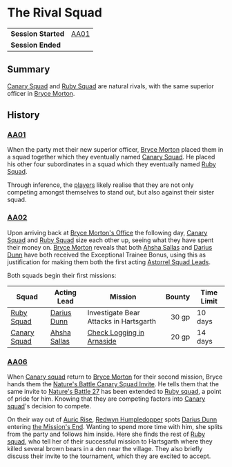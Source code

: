 # The Rival Squad

|||
| --- | --- |
| **Session Started** | [AA01](../sessions/AA01.md) | storyline.2
| **Session Ended** | |

## Summary

[Canary Squad](../organisations/astorrel/squads/canary-squad.md) and [Ruby Squad](../organisations/astorrel/squads/ruby-squad.md) are natural rivals, with the same superior officer in [Bryce Morton](../characters/bryce-morton.md).

## History

### [AA01](../sessions/AA01.md)

When the party met their new superior officer, [Bryce Morton](../characters/bryce-morton.md) placed them in a squad together which they eventually named [Canary Squad](../organisations/astorrel/squads/canary-squad.md). He placed his other four subordinates in a squad which they eventually named [Ruby Squad](../organisations/astorrel/squads/ruby-squad.md).

Through inference, the [players](../../../players/logan.md) likely realise that they are not only competing amongst themselves to stand out, but also against their sister squad.

### [AA02](../sessions/AA02.md)

Upon arriving back at [Bryce Morton's Office](../places/buildings/bryce-mortons-office.md) the following day, [Canary Squad](../organisations/astorrel/squads/canary-squad.md) and [Ruby Squad](../organisations/astorrel/squads/ruby-squad.md) size each other up, seeing what they have spent their money on. [Bryce Morton](../characters/bryce-morton.md) reveals that both [Ahsha Sallas](../characters/ahsha-sallas.md) and [Darius Dunn](../characters/darius-dunn.md) have both received the Exceptional Trainee Bonus, using this as justification for making them both the first acting [Astorrel Squad Leads](../organisations/astorrel/ranks/astorrel-squad-lead.md).

Both squads begin their first missions:

| Squad | Acting Lead | Mission | Bounty | Time Limit |
| --- | --- | --- | ---:| --- |
| [Ruby Squad](../organisations/astorrel/squads/ruby-squad.md) | [Darius Dunn](../characters/darius-dunn.md) | Investigate Bear Attacks in Hartsgarth | 30 gp | 10 days |
| [Canary Squad](../organisations/astorrel/squads/canary-squad.md) | [Ahsha Sallas](../characters/ahsha-sallas.md) | [Check Logging in Arnaside](ended/check-logging-in-arnaside.md) | 20 gp | 14 days |

### [AA06](../sessions/AA06.md)

When [Canary squad](../organisations/astorrel/squads/canary-squad.md) return to [Bryce Morton](../characters/bryce-morton.md) for their second mission, Bryce hands them the [Nature's Battle Canary Squad Invite](../papers/letters/natures-battle-canary-squad-invite.md). He tells them that the same invite to [Nature's Battle 27](ended/natures-battle-27.md) has been extended to [Ruby squad](../organisations/astorrel/squads/ruby-squad.md), a point of pride for him. Knowing that they are competing factors into [Canary squad](../organisations/astorrel/squads/canary-squad.md)'s decision to compete.

On their way out of [Auric Rise](../places/buildings/auric-rise.md), [Redwyn Humpledopper](../characters/redwyn-humpledopper.md) spots [Darius Dunn](../characters/darius-dunn.md) entering [the Mission's End](../places/buildings/inns-taverns/the-missions-end.md). Wanting to spend more time with him, she splits from the party and follows him inside. Here she finds the rest of [Ruby squad](../organisations/astorrel/squads/ruby-squad.md), who tell her of their successful mission to Hartsgarth where they killed several brown bears in a den near the village. They also briefly discuss their invite to the tournament, which they are excited to accept.
